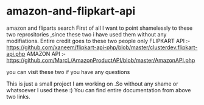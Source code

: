 # amazon-and-flipkart-api
amazon and fliparts search
First of all I want to point shamelessly to these two reprositories ,since these two i have used them without any modifiations.
Entire credit goes to these two people only 
FLIPKART API :- https://github.com/xaneem/flipkart-api-php/blob/master/clusterdev.flipkart-api.php
AMAZON API   :- https://github.com/MarcL/AmazonProductAPI/blob/master/AmazonAPI.php

you can visit these two if you have any questions 

This is just a small project I am working on .So without any shame or whatsoever I used these :)
You can find entire documentation  from above two links.
